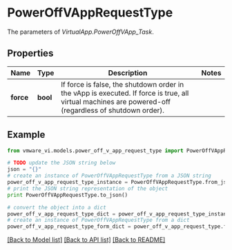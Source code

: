 # PowerOffVAppRequestType

The parameters of *VirtualApp.PowerOffVApp_Task*. 

## Properties
Name | Type | Description | Notes
------------ | ------------- | ------------- | -------------
**force** | **bool** | If force is false, the shutdown order in the vApp is executed. If force is true, all virtual machines are powered-off (regardless of shutdown order).  | 

## Example

```python
from vmware_vi.models.power_off_v_app_request_type import PowerOffVAppRequestType

# TODO update the JSON string below
json = "{}"
# create an instance of PowerOffVAppRequestType from a JSON string
power_off_v_app_request_type_instance = PowerOffVAppRequestType.from_json(json)
# print the JSON string representation of the object
print PowerOffVAppRequestType.to_json()

# convert the object into a dict
power_off_v_app_request_type_dict = power_off_v_app_request_type_instance.to_dict()
# create an instance of PowerOffVAppRequestType from a dict
power_off_v_app_request_type_form_dict = power_off_v_app_request_type.from_dict(power_off_v_app_request_type_dict)
```
[[Back to Model list]](../README.md#documentation-for-models) [[Back to API list]](../README.md#documentation-for-api-endpoints) [[Back to README]](../README.md)


